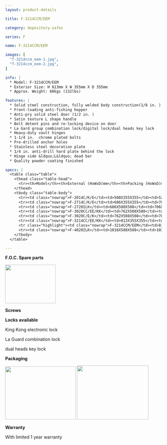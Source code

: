 ```yaml
---
layout: product-details

title: F-3214CCM/EEM

category: depository-safes

series: F

name: F-3214CCM/EEM

images: [
  "f-3214ccm_eem-1.jpg",
  "f-3214ccm_eem-2.jpg",
]

info: |
  * Model: F-3214CCM/EEM
  * Exterior Size: H 813mm X W 355mm X D 355mm
  * Approx. Weight: 60kgs (132lbs)

features: |
  * Solid steel construction, fully welded body construction(1/8 in. )
  * Front-loading anti-fishing hopper
  * Anti-pry solid steel door (1/2 in. )
  * Satin texture L shape handle
  * Bolt detent pins and re-locking device on door
  * La Gard group combination lock/digital lock/dual heads key lock
  * Heavy-duty vault hinges
  * 1-1/4 in.  chrome plated bolts
  * Pre-drilled anchor holes
  * Stainless steel decoration plate
  * 1/4 in. anti-drill hard plate behind the lock
  * Hinge side &ldquo;L&ldquo; dead bar
  * Quality powder coating finished

specs: |
  <table class="table">
    <thead class="table-head">
      <tr><th>Model</th><th>External (HxWxD)mm</th><th>Packing (HxWxD)mm</th><th>Weight (kg)</th><th>Door (mm)</th><th>Body (mm)</th><th>20’FCL (pcs)</th></tr>
    </thead>
    <tbody class="table-body">
      <tr><td class="nowrap">F-2014C/K/E</td><td>508X355X355</td><td>528X375X405</td><td>42</td><td>12</td><td>3</td><td>380</td></tr>
      <tr><td class="nowrap">F-2714C/K/E</td><td>686X355X355</td><td>706X375X405</td><td>55</td><td>12</td><td>3</td><td>270</td></tr>
      <tr><td class="nowrap">F-2720ILK</td><td>686X508X508</td><td>706X528X558</td><td>87</td><td>12</td><td>3</td><td>145</td></tr>
      <tr><td class="nowrap">F-3020CC/EE/KK</td><td>762X508X508</td><td>782X528X558</td><td>87</td><td>12</td><td>3</td><td>140</td></tr>
      <tr><td class="nowrap">F-3020C/E/K</td><td>762X508X508</td><td>782X508X558</td><td>84</td><td>12</td><td>3</td><td>140</td></tr>
      <tr><td class="nowrap">F-3214CC/EE/KK</td><td>813X355X355</td><td>833X375X405</td><td>60</td><td>12</td><td>3</td><td>230</td></tr>
      <tr class="highlight"><td class="nowrap">F-3214CCM/EEM</td><td>813X355X355</td><td>833X375X405</td><td>60</td><td>12</td><td>3</td><td>230</td></tr>
      <tr><td class="nowrap">F-4020ILK</td><td>1016X508X508</td><td>1036X528X558</td><td>119</td><td>12</td><td>3</td><td>98</td></tr>
    </tbody>
  </table>

---
```


**F.O.C. Spare parts**

<img alt="" src="{IMAGE_CDN}/f-3214ccm_eem-3.jpg" style="width: 162px; height: 124px;" />

**Screws**

**Locks available**

King Kong electronic lock

La Guard combination lock

dual heads key lock

**Packaging**

<img alt="" src="{IMAGE_CDN}/f-3214ccm_eem-4.jpg" style="width: 227px; height: 170px;" />

<img alt="" src="{IMAGE_CDN}/f-3214ccm_eem-5.jpg" style="width: 230px; height: 173px;" />

**Warranty**

With limited 1 year warranty

